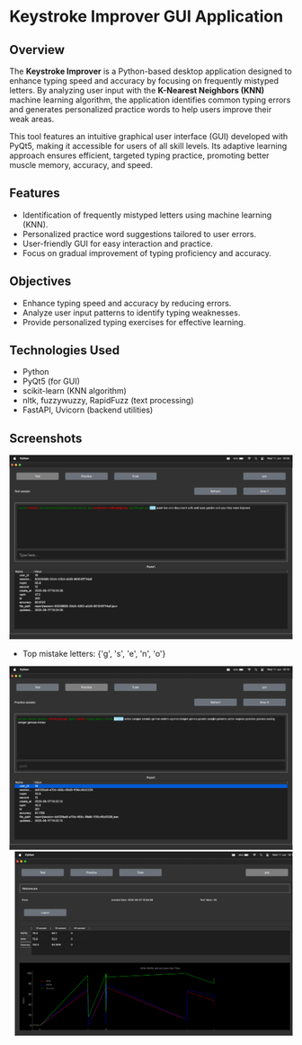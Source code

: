 # Keystroke Improver GUI Application

## Overview

The **Keystroke Improver** is a Python-based desktop application designed to enhance typing speed and accuracy by focusing on frequently mistyped letters. By analyzing user input with the **K-Nearest Neighbors (KNN)** machine learning algorithm, the application identifies common typing errors and generates personalized practice words to help users improve their weak areas.

This tool features an intuitive graphical user interface (GUI) developed with PyQt5, making it accessible for users of all skill levels. Its adaptive learning approach ensures efficient, targeted typing practice, promoting better muscle memory, accuracy, and speed.

## Features

- Identification of frequently mistyped letters using machine learning (KNN).  
- Personalized practice word suggestions tailored to user errors.  
- User-friendly GUI for easy interaction and practice.  
- Focus on gradual improvement of typing proficiency and accuracy.

## Objectives

- Enhance typing speed and accuracy by reducing errors.  
- Analyze user input patterns to identify typing weaknesses.  
- Provide personalized typing exercises for effective learning.

## Technologies Used

- Python  
- PyQt5 (for GUI)  
- scikit-learn (KNN algorithm)  
- nltk, fuzzywuzzy, RapidFuzz (text processing)  
- FastAPI, Uvicorn (backend utilities)  

## Screenshots
![Typing Practice Screenshot](screenshots/test.png)

- Top mistake letters: {'g', 's', 'e', 'n', 'o'}
  
![Typing Practice Screenshot](screenshots/practice.png)
![Typing Practice Screenshot](screenshots/account.png)


